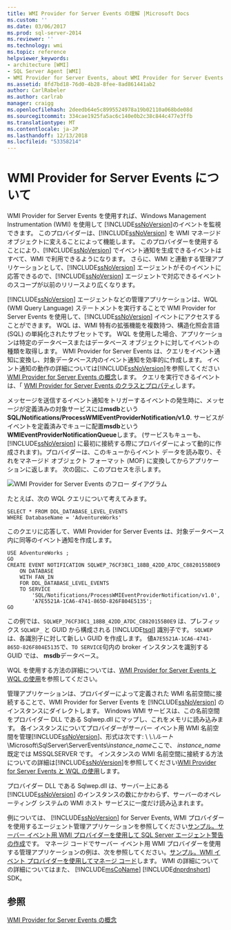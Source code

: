 ```yaml
---
title: WMI Provider for Server Events の理解 |Microsoft Docs
ms.custom: ''
ms.date: 03/06/2017
ms.prod: sql-server-2014
ms.reviewer: ''
ms.technology: wmi
ms.topic: reference
helpviewer_keywords:
- architecture [WMI]
- SQL Server Agent [WMI]
- WMI Provider for Server Events, about WMI Provider for Server Events
ms.assetid: 8fd7bd18-76d0-4b28-8fee-8ad861441ab2
author: CarlRabeler
ms.author: carlrab
manager: craigg
ms.openlocfilehash: 2deedb64e5c8995524978a19b02110a068bde08d
ms.sourcegitcommit: 334cae1925fa5ac6c140e0b2c38c844c477e3ffb
ms.translationtype: MT
ms.contentlocale: ja-JP
ms.lasthandoff: 12/13/2018
ms.locfileid: "53358214"
---
```

# <a name="understanding-the-wmi-provider-for-server-events"></a>WMI Provider for Server Events について
  WMI Provider for Server Events を使用すれば、Windows Management Instrumentation (WMI) を使用して [!INCLUDE[ssNoVersion](../../includes/ssnoversion-md.md)]のイベントを監視できます。 このプロバイダーは、[!INCLUDE[ssNoVersion](../../includes/ssnoversion-md.md)] を WMI マネージド オブジェクトに変えることによって機能します。 このプロバイダーを使用することにより、[!INCLUDE[ssNoVersion](../../includes/ssnoversion-md.md)] でイベント通知を生成できるイベントはすべて、WMI で利用できるようになります。 さらに、WMI と連動する管理アプリケーションとして、[!INCLUDE[ssNoVersion](../../includes/ssnoversion-md.md)] エージェントがそのイベントに応答できるので、[!INCLUDE[ssNoVersion](../../includes/ssnoversion-md.md)] エージェントで対応できるイベントのスコープが以前のリリースより広くなります。  
  
 [!INCLUDE[ssNoVersion](../../includes/ssnoversion-md.md)] エージェントなどの管理アプリケーションは、WQL (WMI Query Language) ステートメントを実行することで WMI Provider for Server Events を使用して、[!INCLUDE[ssNoVersion](../../includes/ssnoversion-md.md)] イベントにアクセスすることができます。 WQL は、WMI 特有の拡張機能を複数持つ、構造化照会言語 (SQL) の単純化されたサブセットです。 WQL を使用した場合、アプリケーションは特定のデータベースまたはデータベース オブジェクトに対してイベントの種類を取得します。 WMI Provider for Server Events は、クエリをイベント通知に変換し、対象データベース内のイベント通知を効率的に作成します。 イベント通知の動作の詳細については[!INCLUDE[ssNoVersion](../../includes/ssnoversion-md.md)]を参照してください[WMI Provider for Server Events の概念](https://technet.microsoft.com/library/ms180560.aspx)します。 クエリを実行できるイベントは、「 [WMI Provider for Server Events のクラスとプロパティ](../../relational-databases/wmi-provider-server-events/wmi-provider-for-server-events-classes-and-properties.md)します。  
  
 メッセージを送信するイベント通知をトリガーするイベントの発生時に、メッセージが定義済みの対象サービスには**msdb**という**SQL/Notifications/ProcessWMIEventProviderNotification/v1.0**. サービスがイベントを定義済みでキューに配置**msdb**という**WMIEventProviderNotificationQueue**します。 (サービスもキューも、[!INCLUDE[ssNoVersion](../../includes/ssnoversion-md.md)] に最初に接続する際にプロバイダーによって動的に作成されます)。プロバイダーは、このキューからイベント データを読み取り、それをマネージド オブジェクト フォーマット (MOF) に変換してからアプリケーションに返します。 次の図に、このプロセスを示します。  
  
 ![WMI Provider for Server Events のフロー ダイアグラム](../../../2014/database-engine/dev-guide/media/wmi-provider-functional-spec.gif "WMI Provider for Server Events のフロー図")  
  
 たとえば、次の WQL クエリについて考えてみます。  
  
```  
SELECT * FROM DDL_DATABASE_LEVEL_EVENTS  
WHERE DatabaseName = 'AdventureWorks'  
```  
  
 このクエリに応答して、WMI Provider for Server Events は、対象データベース内に同等のイベント通知を作成します。  
  
```  
USE AdventureWorks ;  
GO  
CREATE EVENT NOTIFICATION SQLWEP_76CF38C1_18BB_42DD_A7DC_C8820155B0E9  
    ON DATABASE  
    WITH FAN_IN  
    FOR DDL_DATABASE_LEVEL_EVENTS  
    TO SERVICE  
        'SQL/Notifications/ProcessWMIEventProviderNotification/v1.0',   
        'A7E5521A-1CA6-4741-865D-826F804E5135';  
GO  
```  
  
 この例では、`SQLWEP_76CF38C1_18BB_42DD_A7DC_C8820155B0E9` は、プレフィックス `SQLWEP_` と GUID から構成される [!INCLUDE[tsql](../../includes/tsql-md.md)] 識別子です。 `SQLWEP` は、各識別子に対して新しい GUID を作成します。 値`A7E5521A-1CA6-4741-865D-826F804E5135`で、`TO SERVICE`句内の broker インスタンスを識別する GUID では、 **msdb**データベース。  
  
 WQL を使用する方法の詳細については、[WMI Provider for Server Events と WQL の使用](https://technet.microsoft.com/library/ms180524\(v=sql.105\).aspx)を参照してください。  
  
 管理アプリケーションは、プロバイダーによって定義された WMI 名前空間に接続することで、WMI Provider for Server Events を [!INCLUDE[ssNoVersion](../../includes/ssnoversion-md.md)] のインスタンスにダイレクトします。 Windows WMI サービスは、この名前空間をプロバイダー DLL である Sqlwep.dll にマップし、これをメモリに読み込みます。 各インスタンスについてプロバイダーがサーバー イベント用 WMI 名前空間を管理[!INCLUDE[ssNoVersion](../../includes/ssnoversion-md.md)]、形式は次です: \\ \\.\\*ルート*\Microsoft\SqlServer\ServerEvents\\*instance_name*ここで、 *instance_name*既定では MSSQLSERVER です。 インスタンスの WMI 名前空間に接続する方法についての詳細は[!INCLUDE[ssNoVersion](../../includes/ssnoversion-md.md)]を参照してください[WMI Provider for Server Events と WQL の使用](https://technet.microsoft.com/library/ms180524\(v=sql.105\).aspx)します。  
  
 プロバイダー DLL である Sqlwep.dll は、サーバー上にある [!INCLUDE[ssNoVersion](../../includes/ssnoversion-md.md)] のインスタンスの数にかかわらず、サーバーのオペレーティング システムの WMI ホスト サービスに一度だけ読み込まれます。  
  
 例については、 [!INCLUDE[ssNoVersion](../../includes/ssnoversion-md.md)] for Server Events, WMI プロバイダーを使用するエージェント管理アプリケーションを参照してください[サンプル。サーバー イベント用 WMI プロバイダーを使用して SQL Server エージェント警告の作成](https://technet.microsoft.com/library/ms186385.aspx)です。 マネージ コードでサーバー イベント用 WMI プロバイダーを使用する管理アプリケーションの例は、次を参照してください。[サンプル。WMI イベント プロバイダーを使用してマネージ コード](https://technet.microsoft.com/library/ms179315.aspx)します。 WMI の詳細についての詳細についてはまた、 [!INCLUDE[msCoName](../../includes/msconame-md.md)] [!INCLUDE[dnprdnshort](../../includes/dnprdnshort-md.md)] SDK。  
  
## <a name="see-also"></a>参照  
 [WMI Provider for Server Events の概念](https://technet.microsoft.com/library/ms180560.aspx)  
  
  
